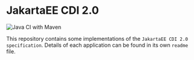 # JakartaEE CDI 2.0
![Java CI with Maven](https://github.com/hakdogan/JakartaEE-CDI-2.0-Spec/workflows/Java%20CI%20with%20Maven/badge.svg?branch=master)

This repository contains some implementations of the `JakartaEE CDI 2.0 specification`. Details of each application can be found in its own `readme` file.